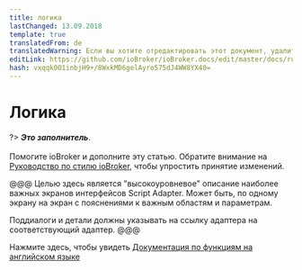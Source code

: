 ```yaml
---
title: логика
lastChanged: 13.09.2018
template: true
translatedFrom: de
translatedWarning: Если вы хотите отредактировать этот документ, удалите поле «translationFrom», в противном случае этот документ будет снова автоматически переведен
editLink: https://github.com/ioBroker/ioBroker.docs/edit/master/docs/ru/logic/README.md
hash: vxqqk0O1inbjH9+/8WxkMD6gelAyro575dJ4WW8YX40=
---
```

# Логика
?> ***Это заполнитель***.<br><br> Помогите ioBroker и дополните эту статью. Обратите внимание на [Руководство по стилю ioBroker](community/styleguidedoc), чтобы упростить принятие изменений.

@@@ Целью здесь является "высокоуровневое" описание наиболее важных экранов интерфейсов Script Adapter. Может быть, по одному экрану на экран с пояснениями к важным областям и параметрам.

Поддиалоги и детали должны указывать на ссылку адаптера на соответствующий адаптер.
@@@

Нажмите здесь, чтобы увидеть [Документация по функциям на английском языке](https://github.com/ioBroker/ioBroker.javascript/blob/master/docs/en/javascript.md)